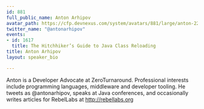 ```yaml
---
id: 881
full_public_name: Anton Arhipov
avatar_path: https://cfp.devnexus.com/system/avatars/881/large/anton-220x220.jpg?1510741272
twitter_name: "@antonarhipov"
events:
- id: 1617
  title: The Hitchhiker’s Guide to Java Class Reloading
title: Anton Arhipov
layout: speaker_bio

---
```

Anton is a Developer Advocate at ZeroTurnaround. Professional interests include programming languages, middleware and developer tooling. He tweets as @antonarhipov, speaks at Java conferences, and occasionally writes articles for RebelLabs at http://rebellabs.org
